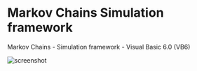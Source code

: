 # Markov Chains Simulation framework
Markov Chains - Simulation framework - Visual Basic 6.0 (VB6)

![screenshot](https://github.com/Gagniuc/Markov-Chains---Simulation-framework/blob/main/Markov%20Chains%20-%20Simulation%20framework.PNG)
